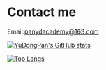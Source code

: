 # Contact me 

Email:panydacademy@163.com  

[![YuDongPan's GitHub stats](https://github-readme-stats.vercel.app/api?username=YuDongPan)](https://github.com/YuDongPan/github-readme-stats)


[![Top Langs](https://github-readme-stats.vercel.app/api/top-langs/?username=YuDongPan&layout=compact)](https://github.com/YuDongPan/github-readme-stats)
